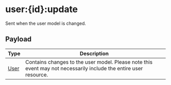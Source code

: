 # user:{id}:update

Sent when the user model is changed.

## Payload
|Type|Description|
|----|-----------|
|[User](/rest/index.html#/User)|Contains changes to the user model. Please note this event may not necessarily include the entire user resource.|

